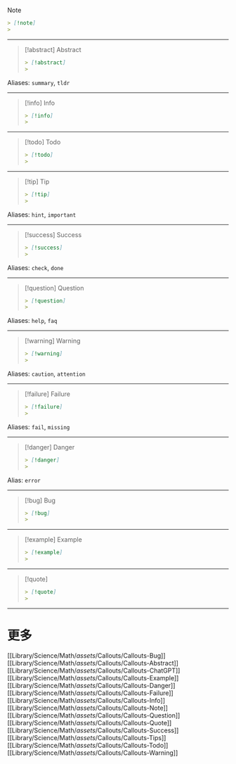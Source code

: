 > [!note]
>
>```md
>> [!note]
>>
>```

---

>[!abstract] Abstract
>
>```md
>> [!abstract]
>>
>```
>
Aliases: `summary`, `tldr`

---

>[!info] Info
>
>```md
>> [!info]
>>
>```

---

>[!todo] Todo
>
>```md
>> [!todo]
>>
>```

---

>[!tip] Tip
>
>```md
>> [!tip]
>>
>```
>
Aliases: `hint`, `important`

---

>[!success] Success
>```md
>> [!success]
>>
>```
Aliases: `check`, `done`

---

>[!question] Question
>
>```md
>> [!question]
>>
>```
>
Aliases: `help`, `faq`

---

>[!warning] Warning
>
>```md
>> [!warning]
>>
>```
>
Aliases: `caution`, `attention`

---

>[!failure] Failure
>
>```md
>> [!failure]
>>
>```
>
Aliases: `fail`, `missing`

---

>[!danger] Danger
>
>```md
>> [!danger]
>>
>```
>
Alias: `error`

---

>[!bug] Bug
>
>```md
>> [!bug]
>>
>```

---

>[!example] Example
>
>```md
>> [!example]
>>
>```

---

>[!quote]
>
>```md
>> [!quote]
>>
>```

---
# 更多
[[Library/Science/Math/_assets_/Callouts/Callouts-Bug]]
[[Library/Science/Math/_assets_/Callouts/Callouts-Abstract]]
[[Library/Science/Math/_assets_/Callouts/Callouts-ChatGPT]]
[[Library/Science/Math/_assets_/Callouts/Callouts-Example]]
[[Library/Science/Math/_assets_/Callouts/Callouts-Danger]]
[[Library/Science/Math/_assets_/Callouts/Callouts-Failure]]
[[Library/Science/Math/_assets_/Callouts/Callouts-Info]]
[[Library/Science/Math/_assets_/Callouts/Callouts-Note]]
[[Library/Science/Math/_assets_/Callouts/Callouts-Question]]
[[Library/Science/Math/_assets_/Callouts/Callouts-Quote]]
[[Library/Science/Math/_assets_/Callouts/Callouts-Success]]
[[Library/Science/Math/_assets_/Callouts/Callouts-Tips]]
[[Library/Science/Math/_assets_/Callouts/Callouts-Todo]]
[[Library/Science/Math/_assets_/Callouts/Callouts-Warning]]
